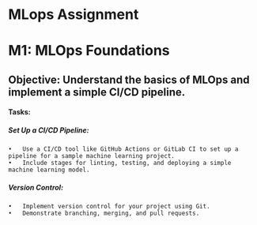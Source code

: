 # MLops Assignment 

# M1: MLOps Foundations
## Objective: Understand the basics of MLOps and implement a simple CI/CD pipeline.
#### Tasks:
##### Set Up a CI/CD Pipeline:
	•	Use a CI/CD tool like GitHub Actions or GitLab CI to set up a pipeline for a sample machine learning project.
	•	Include stages for linting, testing, and deploying a simple machine learning model.
##### Version Control:
	•	Implement version control for your project using Git.
	•	Demonstrate branching, merging, and pull requests.